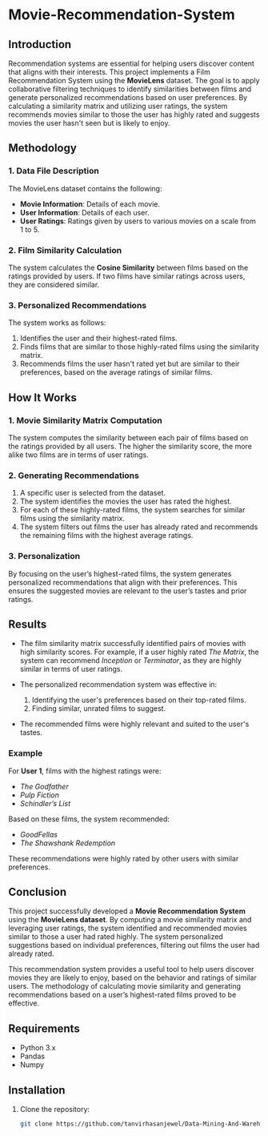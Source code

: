 
# Movie-Recommendation-System

## Introduction

Recommendation systems are essential for helping users discover content that aligns with their interests. This project implements a Film Recommendation System using the **MovieLens** dataset. The goal is to apply collaborative filtering techniques to identify similarities between films and generate personalized recommendations based on user preferences.
By calculating a similarity matrix and utilizing user ratings, the system recommends movies similar to those the user has highly rated and suggests movies the user hasn't seen but is likely to enjoy.

## Methodology

### 1. **Data File Description**

The MovieLens dataset contains the following:
- **Movie Information**: Details of each movie.
- **User Information**: Details of each user.
- **User Ratings**: Ratings given by users to various movies on a scale from 1 to 5.

### 2. **Film Similarity Calculation**

The system calculates the **Cosine Similarity** between films based on the ratings provided by users. If two films have similar ratings across users, they are considered similar.

### 3. **Personalized Recommendations**

The system works as follows:
1. Identifies the user and their highest-rated films.
2. Finds films that are similar to those highly-rated films using the similarity matrix.
3. Recommends films the user hasn't rated yet but are similar to their preferences, based on the average ratings of similar films.

## How It Works

### 1. **Movie Similarity Matrix Computation**

The system computes the similarity between each pair of films based on the ratings provided by all users. The higher the similarity score, the more alike two films are in terms of user ratings.

### 2. **Generating Recommendations**

1. A specific user is selected from the dataset.
2. The system identifies the movies the user has rated the highest.
3. For each of these highly-rated films, the system searches for similar films using the similarity matrix.
4. The system filters out films the user has already rated and recommends the remaining films with the highest average ratings.

### 3. **Personalization**

By focusing on the user’s highest-rated films, the system generates personalized recommendations that align with their preferences. This ensures the suggested movies are relevant to the user’s tastes and prior ratings.

## Results

- The film similarity matrix successfully identified pairs of movies with high similarity scores. For example, if a user highly rated *The Matrix*, the system can recommend *Inception* or *Terminator*, as they are highly similar in terms of user ratings.
  
- The personalized recommendation system was effective in:
  1. Identifying the user's preferences based on their top-rated films.
  2. Finding similar, unrated films to suggest.

- The recommended films were highly relevant and suited to the user's tastes.

### Example

For **User 1**, films with the highest ratings were:
- *The Godfather*
- *Pulp Fiction*
- *Schindler’s List*

Based on these films, the system recommended:
- *GoodFellas*
- *The Shawshank Redemption*

These recommendations were highly rated by other users with similar preferences.

## Conclusion

This project successfully developed a **Movie Recommendation System** using the **MovieLens dataset**. By computing a movie similarity matrix and leveraging user ratings, the system identified and recommended movies similar to those a user had rated highly. The system personalized suggestions based on individual preferences, filtering out films the user had already rated.

This recommendation system provides a useful tool to help users discover movies they are likely to enjoy, based on the behavior and ratings of similar users. The methodology of calculating movie similarity and generating recommendations based on a user’s highest-rated films proved to be effective.

## Requirements

- Python 3.x
- Pandas
- Numpy

## Installation

1. Clone the repository:
   ```bash
   git clone https://github.com/tanvirhasanjewel/Data-Mining-And-Warehouse___Movie-Recommendation-System.git
